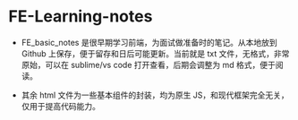 # FE-Learning-notes
- FE_basic_notes 是很早期学习前端，为面试做准备时的笔记。从本地放到 Github 上保存，便于留存和日后可能更新。当前就是 txt 文件，无格式，非常原始，可以在 sublime/vs code 打开查看，后期会调整为 md 格式，便于阅读。

- 其余 html 文件为一些基本组件的封装，均为原生 JS，和现代框架完全无关，仅用于提高代码能力。
